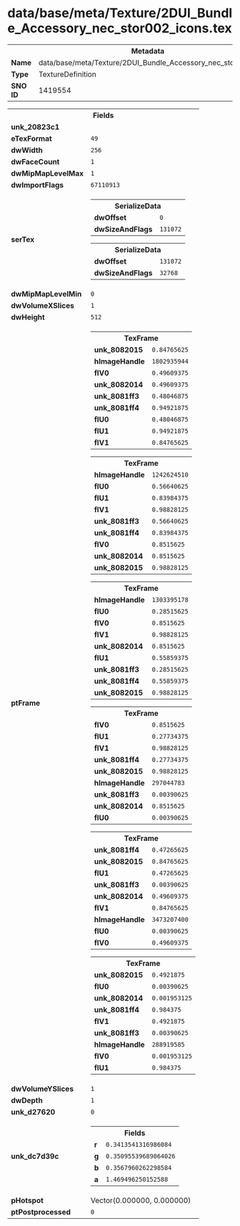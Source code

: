 <h1>data/base/meta/Texture/2DUI_Bundle_Accessory_nec_stor002_icons.tex</h1><table><tr><th colspan="100%">Metadata</th></tr><tr><td><b>Name</b></td><td>data/base/meta/Texture/2DUI_Bundle_Accessory_nec_stor002_icons.tex</td></tr><tr><td><b>Type</b></td><td>TextureDefinition</td></tr><tr><td><b>SNO ID</b></td><td>1419554</td></tr></table>

<table><tr><th colspan="100%">Fields</th></tr><tr><td><b>unk_20823c1</b></td><td></td></tr><tr><td><b>eTexFormat</b></td><td><code>49</code></td></tr><tr><td><b>dwWidth</b></td><td><code>256</code></td></tr><tr><td><b>dwFaceCount</b></td><td><code>1</code></td></tr><tr><td><b>dwMipMapLevelMax</b></td><td><code>1</code></td></tr><tr><td><b>dwImportFlags</b></td><td><code>67110913</code></td></tr><tr><td><b>serTex</b></td><td><table><tr><th colspan="100%">SerializeData</th></tr><tr><td><b>dwOffset</b></td><td><code>0</code></td></tr><tr><td><b>dwSizeAndFlags</b></td><td><code>131072</code></td></tr></table>


<table><tr><th colspan="100%">SerializeData</th></tr><tr><td><b>dwOffset</b></td><td><code>131072</code></td></tr><tr><td><b>dwSizeAndFlags</b></td><td><code>32768</code></td></tr></table>


</td></tr><tr><td><b>dwMipMapLevelMin</b></td><td><code>0</code></td></tr><tr><td><b>dwVolumeXSlices</b></td><td><code>1</code></td></tr><tr><td><b>dwHeight</b></td><td><code>512</code></td></tr><tr><td><b>ptFrame</b></td><td><table><tr><th colspan="100%">TexFrame</th></tr><tr><td><b>unk_8082015</b></td><td><code>0.84765625</code></td></tr><tr><td><b>hImageHandle</b></td><td><code>1802935944</code></td></tr><tr><td><b>flV0</b></td><td><code>0.49609375</code></td></tr><tr><td><b>unk_8082014</b></td><td><code>0.49609375</code></td></tr><tr><td><b>unk_8081ff3</b></td><td><code>0.48046875</code></td></tr><tr><td><b>unk_8081ff4</b></td><td><code>0.94921875</code></td></tr><tr><td><b>flU0</b></td><td><code>0.48046875</code></td></tr><tr><td><b>flU1</b></td><td><code>0.94921875</code></td></tr><tr><td><b>flV1</b></td><td><code>0.84765625</code></td></tr></table>


<table><tr><th colspan="100%">TexFrame</th></tr><tr><td><b>hImageHandle</b></td><td><code>1242624510</code></td></tr><tr><td><b>flU0</b></td><td><code>0.56640625</code></td></tr><tr><td><b>flU1</b></td><td><code>0.83984375</code></td></tr><tr><td><b>flV1</b></td><td><code>0.98828125</code></td></tr><tr><td><b>unk_8081ff3</b></td><td><code>0.56640625</code></td></tr><tr><td><b>unk_8081ff4</b></td><td><code>0.83984375</code></td></tr><tr><td><b>flV0</b></td><td><code>0.8515625</code></td></tr><tr><td><b>unk_8082014</b></td><td><code>0.8515625</code></td></tr><tr><td><b>unk_8082015</b></td><td><code>0.98828125</code></td></tr></table>


<table><tr><th colspan="100%">TexFrame</th></tr><tr><td><b>hImageHandle</b></td><td><code>1303395178</code></td></tr><tr><td><b>flU0</b></td><td><code>0.28515625</code></td></tr><tr><td><b>flV0</b></td><td><code>0.8515625</code></td></tr><tr><td><b>flV1</b></td><td><code>0.98828125</code></td></tr><tr><td><b>unk_8082014</b></td><td><code>0.8515625</code></td></tr><tr><td><b>flU1</b></td><td><code>0.55859375</code></td></tr><tr><td><b>unk_8081ff3</b></td><td><code>0.28515625</code></td></tr><tr><td><b>unk_8081ff4</b></td><td><code>0.55859375</code></td></tr><tr><td><b>unk_8082015</b></td><td><code>0.98828125</code></td></tr></table>


<table><tr><th colspan="100%">TexFrame</th></tr><tr><td><b>flV0</b></td><td><code>0.8515625</code></td></tr><tr><td><b>flU1</b></td><td><code>0.27734375</code></td></tr><tr><td><b>flV1</b></td><td><code>0.98828125</code></td></tr><tr><td><b>unk_8081ff4</b></td><td><code>0.27734375</code></td></tr><tr><td><b>unk_8082015</b></td><td><code>0.98828125</code></td></tr><tr><td><b>hImageHandle</b></td><td><code>297044783</code></td></tr><tr><td><b>unk_8081ff3</b></td><td><code>0.00390625</code></td></tr><tr><td><b>unk_8082014</b></td><td><code>0.8515625</code></td></tr><tr><td><b>flU0</b></td><td><code>0.00390625</code></td></tr></table>


<table><tr><th colspan="100%">TexFrame</th></tr><tr><td><b>unk_8081ff4</b></td><td><code>0.47265625</code></td></tr><tr><td><b>unk_8082015</b></td><td><code>0.84765625</code></td></tr><tr><td><b>flU1</b></td><td><code>0.47265625</code></td></tr><tr><td><b>unk_8081ff3</b></td><td><code>0.00390625</code></td></tr><tr><td><b>unk_8082014</b></td><td><code>0.49609375</code></td></tr><tr><td><b>flV1</b></td><td><code>0.84765625</code></td></tr><tr><td><b>hImageHandle</b></td><td><code>3473207400</code></td></tr><tr><td><b>flU0</b></td><td><code>0.00390625</code></td></tr><tr><td><b>flV0</b></td><td><code>0.49609375</code></td></tr></table>


<table><tr><th colspan="100%">TexFrame</th></tr><tr><td><b>unk_8082015</b></td><td><code>0.4921875</code></td></tr><tr><td><b>flU0</b></td><td><code>0.00390625</code></td></tr><tr><td><b>unk_8082014</b></td><td><code>0.001953125</code></td></tr><tr><td><b>unk_8081ff4</b></td><td><code>0.984375</code></td></tr><tr><td><b>flV1</b></td><td><code>0.4921875</code></td></tr><tr><td><b>unk_8081ff3</b></td><td><code>0.00390625</code></td></tr><tr><td><b>hImageHandle</b></td><td><code>288919585</code></td></tr><tr><td><b>flV0</b></td><td><code>0.001953125</code></td></tr><tr><td><b>flU1</b></td><td><code>0.984375</code></td></tr></table>


</td></tr><tr><td><b>dwVolumeYSlices</b></td><td><code>1</code></td></tr><tr><td><b>dwDepth</b></td><td><code>1</code></td></tr><tr><td><b>unk_d27620</b></td><td><code>0</code></td></tr><tr><td><b>unk_dc7d39c</b></td><td><table><tr><th colspan="100%">Fields</th></tr><tr><td><b>r</b></td><td><code>0.3413541316986084</code></td></tr><tr><td><b>g</b></td><td><code>0.35095539689064026</code></td></tr><tr><td><b>b</b></td><td><code>0.3567960262298584</code></td></tr><tr><td><b>a</b></td><td><code>1.469496250152588</code></td></tr></table>

</td></tr><tr><td><b>pHotspot</b></td><td>Vector(0.000000, 0.000000)</td></tr><tr><td><b>ptPostprocessed</b></td><td><code>0</code></td></tr></table>

